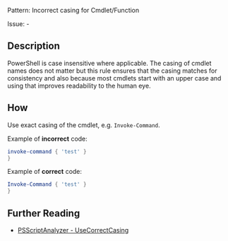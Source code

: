 Pattern: Incorrect casing for Cmdlet/Function

Issue: -

## Description

PowerShell is case insensitive where applicable. The casing of cmdlet names does not matter but this rule ensures that the casing matches for consistency and also because most cmdlets start with an upper case and using that improves readability to the human eye.

## How

Use exact casing of the cmdlet, e.g. `Invoke-Command`.

Example of **incorrect** code:

``` PowerShell
invoke-command { 'test' }
}
```

Example of **correct** code:

``` PowerShell
Invoke-Command { 'test' }
}
```

## Further Reading

* [PSScriptAnalyzer - UseCorrectCasing](https://github.com/PowerShell/PSScriptAnalyzer/blob/master/RuleDocumentation/UseCorrectCasing.md)